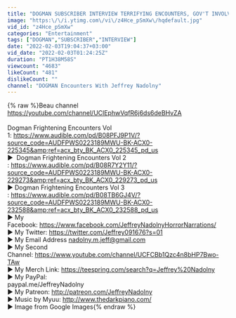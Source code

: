 ```yaml
---
title: "DOGMAN SUBSCRIBER INTERVIEW TERRIFYING ENCOUNTERS, GOV'T INVOLVEMENT AND RELIGIOUS CULTS"
image: "https:\/\/i.ytimg.com\/vi\/z4Hce_pSmXw\/hqdefault.jpg"
vid_id: "z4Hce_pSmXw"
categories: "Entertainment"
tags: ["DOGMAN","SUBSCRIBER","INTERVIEW"]
date: "2022-02-03T19:04:37+03:00"
vid_date: "2022-02-03T01:24:25Z"
duration: "PT1H38M58S"
viewcount: "4683"
likeCount: "481"
dislikeCount: ""
channel: "DOGMAN Encounters With Jeffrey Nadolny"
---
```

{% raw %}Beau channel <a rel="nofollow" target="blank" href="https://youtube.com/channel/UClEphwVqfR6j6ds6deBHvZA">https://youtube.com/channel/UClEphwVqfR6j6ds6deBHvZA</a><br /><br />Dogman Frightening Encounters Vol 1: <a rel="nofollow" target="blank" href="https://www.audible.com/pd/B08PFJ9P1V/?source_code=AUDFPWS0223189MWU-BK-ACX0-225345&amp;ref=acx_bty_BK_ACX0_225345_pd_us">https://www.audible.com/pd/B08PFJ9P1V/?source_code=AUDFPWS0223189MWU-BK-ACX0-225345&amp;ref=acx_bty_BK_ACX0_225345_pd_us</a><br />▶️  Dogman Frightening Encounters Vol 2 : <a rel="nofollow" target="blank" href="https://www.audible.com/pd/B08R7Y2Y11/?source_code=AUDFPWS0223189MWU-BK-ACX0-229273&amp;ref=acx_bty_BK_ACX0_229273_pd_us">https://www.audible.com/pd/B08R7Y2Y11/?source_code=AUDFPWS0223189MWU-BK-ACX0-229273&amp;ref=acx_bty_BK_ACX0_229273_pd_us</a><br />▶️ Dogman Frightening Encounters Vol 3 : <a rel="nofollow" target="blank" href="https://www.audible.com/pd/B08TB6GJ4V/?source_code=AUDFPWS0223189MWU-BK-ACX0-232588&amp;ref=acx_bty_BK_ACX0_232588_pd_us">https://www.audible.com/pd/B08TB6GJ4V/?source_code=AUDFPWS0223189MWU-BK-ACX0-232588&amp;ref=acx_bty_BK_ACX0_232588_pd_us</a><br />▶️ My Facebook: <a rel="nofollow" target="blank" href="https://www.facebook.com/JeffreyNadolnyHorrorNarrations/">https://www.facebook.com/JeffreyNadolnyHorrorNarrations/</a><br />▶️ My Twitter: <a rel="nofollow" target="blank" href="https://twitter.com/Jeffrey091676?s=01">https://twitter.com/Jeffrey091676?s=01</a><br />▶️ My Email Address nadolny.m.jeff@gmail.com<br />▶️ My Second Channel: <a rel="nofollow" target="blank" href="https://www.youtube.com/channel/UCFCBb1Qzc4n8bHP7Bwo-TAw">https://www.youtube.com/channel/UCFCBb1Qzc4n8bHP7Bwo-TAw</a><br />▶️ My Merch Link: <a rel="nofollow" target="blank" href="https://teespring.com/search?q=Jeffrey%20Nadolny">https://teespring.com/search?q=Jeffrey%20Nadolny</a><br />▶️ My PayPal:<br />paypal.me/JeffreyNadolny<br />▶️ My Patreon: <a rel="nofollow" target="blank" href="http://patreon.com/JeffreyNadolny">http://patreon.com/JeffreyNadolny</a><br />▶️ Music by Myuu: <a rel="nofollow" target="blank" href="http://www.thedarkpiano.com/">http://www.thedarkpiano.com/</a><br />▶️ Image from Google Images{% endraw %}
